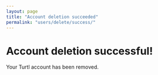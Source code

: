 ```yaml
---
layout: page
title: "Account deletion succeeded"
permalink: "users/delete/success/"
---
```


# Account deletion successful!

Your Turtl account has been removed.


